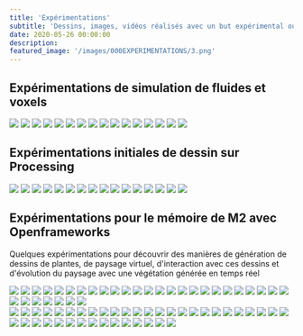 ```yaml
---
title: 'Expérimentations'
subtitle: 'Dessins, images, vidéos réalisés avec un but expérimental ou spontané'
date: 2020-05-26 00:00:00
description: 
featured_image: '/images/000EXPERIMENTATIONS/3.png'
---
```


## Expérimentations de simulation de fluides et voxels

<div class="gallery" data-columns="5">
	<img src="/images/000EXPERIMENTATIONS/galerie01/01.gif">
    <img src="/images/000EXPERIMENTATIONS/galerie01/01.jpg">
    <img src="/images/000EXPERIMENTATIONS/galerie01/02.jpg">
    <img src="/images/000EXPERIMENTATIONS/galerie01/02.png">
    <img src="/images/000EXPERIMENTATIONS/galerie01/03.jpg">
    <img src="/images/000EXPERIMENTATIONS/galerie01/03.png">
    <img src="/images/000EXPERIMENTATIONS/galerie01/04.png">
    <img src="/images/000EXPERIMENTATIONS/galerie01/05.png">
    <img src="/images/000EXPERIMENTATIONS/galerie01/06.png">
    <img src="/images/000EXPERIMENTATIONS/galerie01/07.png">
    <img src="/images/000EXPERIMENTATIONS/galerie01/08.png">
    <img src="/images/000EXPERIMENTATIONS/galerie01/10.png">
    <img src="/images/000EXPERIMENTATIONS/galerie01/11.png">
    <img src="/images/000EXPERIMENTATIONS/galerie01/12.png">
    <img src="/images/000EXPERIMENTATIONS/galerie01/13.png">
    <img src="/images/000EXPERIMENTATIONS/galerie01/17.png">
</div>

## Expérimentations initiales de dessin sur Processing

<div class="gallery" data-columns="5">
	<img src="/images/000EXPERIMENTATIONS/galerie02/01.gif">
    <img src="/images/000EXPERIMENTATIONS/galerie02/01.png">
    <img src="/images/000EXPERIMENTATIONS/galerie02/02.gif">
    <img src="/images/000EXPERIMENTATIONS/galerie02/02.png">
    <img src="/images/000EXPERIMENTATIONS/galerie02/03.png">
    <img src="/images/000EXPERIMENTATIONS/galerie02/04.png">
    <img src="/images/000EXPERIMENTATIONS/galerie02/05.png">
    <img src="/images/000EXPERIMENTATIONS/galerie02/06.png">
    <img src="/images/000EXPERIMENTATIONS/galerie02/07.png">
    <img src="/images/000EXPERIMENTATIONS/galerie02/08.png">
    <img src="/images/000EXPERIMENTATIONS/galerie02/09.png">
    <img src="/images/000EXPERIMENTATIONS/galerie02/10.png">
    <img src="/images/000EXPERIMENTATIONS/galerie02/11.png">
    <img src="/images/000EXPERIMENTATIONS/galerie02/12.png">
    <img src="/images/000EXPERIMENTATIONS/galerie02/13.png">
    <img src="/images/000EXPERIMENTATIONS/galerie02/14.png">
</div>

## Expérimentations pour le mémoire de M2 avec Openframeworks

Quelques expérimentations pour découvrir des manières de génération de dessins de plantes, de paysage virtuel, d'interaction avec ces dessins et d'évolution du paysage avec une végétation générée en temps réel

<div class="gallery" data-columns="5">
	<img src="/images/000EXPERIMENTATIONS/galerie03/01.gif">
    <img src="/images/000EXPERIMENTATIONS/galerie03/02.gif">
    <img src="/images/000EXPERIMENTATIONS/galerie03/03.gif">
    <img src="/images/000EXPERIMENTATIONS/galerie03/04.gif">
    <img src="/images/000EXPERIMENTATIONS/galerie03/06.gif">
    <img src="/images/000EXPERIMENTATIONS/galerie03/07.gif">
    <img src="/images/000EXPERIMENTATIONS/galerie03/08.gif">
    <img src="/images/000EXPERIMENTATIONS/galerie03/13.gif">
    <img src="/images/000EXPERIMENTATIONS/galerie03/15.gif">
    <img src="/images/000EXPERIMENTATIONS/galerie03/16.gif">
    <img src="/images/000EXPERIMENTATIONS/galerie03/18.gif">
    <img src="/images/000EXPERIMENTATIONS/galerie03/19.gif">
    <img src="/images/000EXPERIMENTATIONS/galerie03/22.gif">
    <img src="/images/000EXPERIMENTATIONS/galerie03/23.gif">
    <img src="/images/000EXPERIMENTATIONS/galerie03/24.gif">
    <img src="/images/000EXPERIMENTATIONS/galerie03/25.gif">
    <img src="/images/000EXPERIMENTATIONS/galerie03/26.gif">
    <img src="/images/000EXPERIMENTATIONS/galerie03/28.gif">
    <img src="/images/000EXPERIMENTATIONS/galerie03/30.gif">
    <img src="/images/000EXPERIMENTATIONS/galerie03/34.gif">
    <img src="/images/000EXPERIMENTATIONS/galerie03/35.gif">
    <img src="/images/000EXPERIMENTATIONS/galerie03/36.gif">
    <img src="/images/000EXPERIMENTATIONS/galerie03/43.gif">
    <img src="/images/000EXPERIMENTATIONS/galerie03/45.gif">
    <img src="/images/000EXPERIMENTATIONS/galerie03/46.gif">
    <img src="/images/000EXPERIMENTATIONS/galerie03/49.gif">
    <img src="/images/000EXPERIMENTATIONS/galerie03/52.gif">
    <img src="/images/000EXPERIMENTATIONS/galerie03/55.gif">
    <img src="/images/000EXPERIMENTATIONS/galerie03/58.gif">
    <img src="/images/000EXPERIMENTATIONS/galerie03/59.gif">
    <img src="/images/000EXPERIMENTATIONS/galerie03/60.gif">
    <img src="/images/000EXPERIMENTATIONS/galerie03/61.gif">
</div>

<div class="gallery" data-columns="5">
	<img src="/images/000EXPERIMENTATIONS/galerie04/(1).jpg">
    <img src="/images/000EXPERIMENTATIONS/galerie04/(2).jpg">
    <img src="/images/000EXPERIMENTATIONS/galerie04/(3).jpg">
    <img src="/images/000EXPERIMENTATIONS/galerie04/(1).png">
    <img src="/images/000EXPERIMENTATIONS/galerie04/(2).png">
    <img src="/images/000EXPERIMENTATIONS/galerie04/(3).png">
    <img src="/images/000EXPERIMENTATIONS/galerie04/(4).png">
    <img src="/images/000EXPERIMENTATIONS/galerie04/(5).png">
    <img src="/images/000EXPERIMENTATIONS/galerie04/(6).png">
    <img src="/images/000EXPERIMENTATIONS/galerie04/(7).png">
    <img src="/images/000EXPERIMENTATIONS/galerie04/(8).png">
    <img src="/images/000EXPERIMENTATIONS/galerie04/(9).png">
    <img src="/images/000EXPERIMENTATIONS/galerie04/(10).png">
    <img src="/images/000EXPERIMENTATIONS/galerie04/(11).png">
    <img src="/images/000EXPERIMENTATIONS/galerie04/(12).png">
    <img src="/images/000EXPERIMENTATIONS/galerie04/(13).png">
    <img src="/images/000EXPERIMENTATIONS/galerie04/(14).png">
    <img src="/images/000EXPERIMENTATIONS/galerie04/(15).png">
    <img src="/images/000EXPERIMENTATIONS/galerie04/(16).png">
    <img src="/images/000EXPERIMENTATIONS/galerie04/(17).png">
    <img src="/images/000EXPERIMENTATIONS/galerie04/(18).png">
    <img src="/images/000EXPERIMENTATIONS/galerie04/(19).png">
    <img src="/images/000EXPERIMENTATIONS/galerie04/(20).png">
    <img src="/images/000EXPERIMENTATIONS/galerie04/(21).png">
    <img src="/images/000EXPERIMENTATIONS/galerie04/(22).png">
    <img src="/images/000EXPERIMENTATIONS/galerie04/(23).png">
    <img src="/images/000EXPERIMENTATIONS/galerie04/(24).png">
    <img src="/images/000EXPERIMENTATIONS/galerie04/(25).png">
    <img src="/images/000EXPERIMENTATIONS/galerie04/(26).png">
    <img src="/images/000EXPERIMENTATIONS/galerie04/(27).png">
    <img src="/images/000EXPERIMENTATIONS/galerie04/(28).png">
    <img src="/images/000EXPERIMENTATIONS/galerie04/(29).png">
    <img src="/images/000EXPERIMENTATIONS/galerie04/(30).png">
    <img src="/images/000EXPERIMENTATIONS/galerie04/(31).png">
    <img src="/images/000EXPERIMENTATIONS/galerie04/(32).png">
    <img src="/images/000EXPERIMENTATIONS/galerie04/(33).png">
    <img src="/images/000EXPERIMENTATIONS/galerie04/(34).png">
    <img src="/images/000EXPERIMENTATIONS/galerie04/(35).png">
    <img src="/images/000EXPERIMENTATIONS/galerie04/(36).png">
    <img src="/images/000EXPERIMENTATIONS/galerie04/(37).png">
</div>